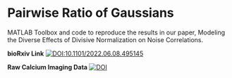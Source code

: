# Pairwise Ratio of Gaussians
MATLAB Toolbox and code to reproduce the results in our paper, Modeling the Diverse Effects of Divisive Normalization on Noise Correlations.

**bioRxiv Link** [![DOI:10.1101/2022.06.08.495145](https://img.shields.io/badge/DOI-10.1101/2022.06.08.495145-B31B1B.svg)](https://doi.org/10.1101/2022.06.08.495145)

**Raw Calcium Imaging Data** [![DOI](https://zenodo.org/badge/DOI/10.5281/zenodo.8118188.svg)](https://doi.org/10.5281/zenodo.8118188)
